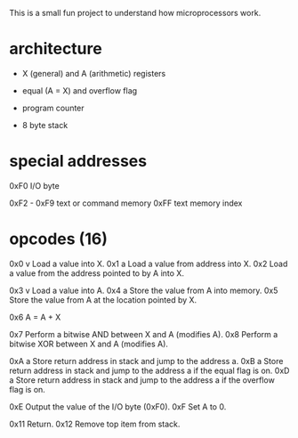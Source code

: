 This is a small fun project to understand how microprocessors work.

# architecture

- X (general) and A (arithmetic) registers
- equal (A = X) and overflow flag

- program counter
- 8 byte stack

# special addresses

0xF0            I/O byte

0xF2 - 0xF9     text or command memory
0xFF            text memory index

# opcodes (16)

0x0 v       Load a value into X.
0x1 a       Load a value from address into X.
0x2         Load a value from the address pointed to by A into X.

0x3 v       Load a value into A.
0x4 a       Store the value from A into memory.
0x5         Store the value from A at the location pointed by X.

0x6         A = A + X

0x7         Perform a bitwise AND between X and A (modifies A).
0x8         Perform a bitwise XOR between X and A (modifies A).

0xA a       Store return address in stack and jump to the address a.
0xB a       Store return address in stack and jump to the address a if the equal flag is on.
0xD a       Store return address in stack and jump to the address a if the overflow flag is on.

0xE         Output the value of the I/O byte (0xF0).
0xF         Set A to 0.

0x11        Return.
0x12        Remove top item from stack.
